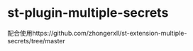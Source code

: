 # st-plugin-multiple-secrets

配合使用https://github.com/zhongerxll/st-extension-multiple-secrets/tree/master
